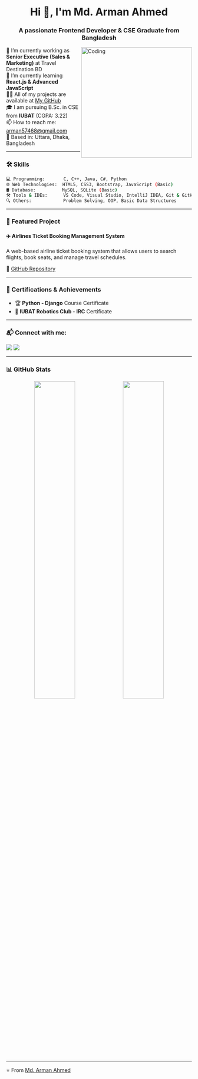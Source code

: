 
<h1 align="center">Hi 👋, I'm Md. Arman Ahmed</h1>
<h3 align="center">A passionate Frontend Developer & CSE Graduate from Bangladesh</h3>

<img align="right" alt="Coding" width="300" src="https://cdn.dribbble.com/users/1162077/screenshots/3848914/programmer.gif">

<p align="left"> 
 🔭 I’m currently working as <strong>Senior Executive (Sales & Marketing)</strong> at Travel Destination BD  
<br>🌱 I’m currently learning <strong>React.js & Advanced JavaScript</strong>  
<br>👨‍💻 All of my projects are available at <a href="https://github.com/Arman147453?tab=repositories">My GitHub</a>  
<br>🎓 I am pursuing B.Sc. in CSE from <strong>IUBAT</strong> (CGPA: 3.22)  
<br>📫 How to reach me: <a href="mailto:arman57468@gmail.com">arman57468@gmail.com</a>  
<br>📍 Based in: Uttara, Dhaka, Bangladesh  
</p>

---

### 🛠️ Skills

```bash
💻 Programming:       C, C++, Java, C#, Python  
🌐 Web Technologies:  HTML5, CSS3, Bootstrap, JavaScript (Basic)  
🛢️ Database:          MySQL, SQLite (Basic)  
🛠 Tools & IDEs:      VS Code, Visual Studio, IntelliJ IDEA, Git & GitHub  
🔍 Others:            Problem Solving, OOP, Basic Data Structures  
```

---

### 📂 Featured Project

#### ✈️ Airlines Ticket Booking Management System  
A web-based airline ticket booking system that allows users to search flights, book seats, and manage travel schedules.

🔗 [GitHub Repository](https://github.com/Arman147453/Airlines-Ticket-Booking-Management-System-)

---

### 📜 Certifications & Achievements

- 🏆 **Python - Django** Course Certificate  
- 🤖 **IUBAT Robotics Club - IRC** Certificate  

---

### 📬 Connect with me:

<p align="left">
  <a href="mailto:arman57468@gmail.com"><img src="https://img.shields.io/badge/Gmail-arman57468@gmail.com-red?style=for-the-badge&logo=gmail&logoColor=white" /></a>
  <a href="https://www.linkedin.com/in/arman-ahmed-4bb1a135b"><img src="https://img.shields.io/badge/LinkedIn-Arman%20Ahmed-blue?style=for-the-badge&logo=linkedin&logoColor=white" /></a>
</p>

---

### 📊 GitHub Stats

<p align="center">
  <img src="https://github-readme-stats.vercel.app/api?username=Arman147453&show_icons=true&theme=tokyonight" width="47%" />
  <img src="https://github-readme-stats.vercel.app/api/top-langs/?username=Arman147453&layout=compact&theme=tokyonight" width="47%" />
</p>

---

⭐️ From [Md. Arman Ahmed](https://github.com/Arman147453)
